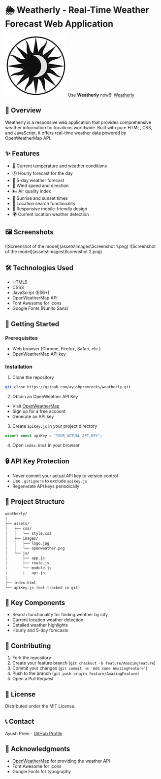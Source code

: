 # 🌦️ Weatherly - Real-Time Weather Forecast Web Application

![Screenshot of the model](assets/images/logo.jpg)
Use **Weatherly** now!!: [Weatherly](https://weatherly-weather-web-appilcation.vercel.app/)

## 📝 Overview
Weatherly is a responsive web application that provides comprehensive weather information for locations worldwide. Built with pure HTML, CSS, and JavaScript, it offers real-time weather data powered by OpenWeatherMap API.

## ✨ Features
- 🌡️ Current temperature and weather conditions
- 🕒 Hourly forecast for the day
- 📅 5-day weather forecast
- 💨 Wind speed and direction
- 🌬️ Air quality index
- 🌅 Sunrise and sunset times
- 📍 Location search functionality
- 📱 Responsive mobile-friendly design
- 🌍 Current location weather detection

## 🖼️ Screenshots
![Screenshot of the model](assets\images\Screenshot 1.png)
![Screenshot of the model](assets\images\Screenshot 2.png)

## 🛠️ Technologies Used
- HTML5
- CSS3
- JavaScript (ES6+)
- OpenWeatherMap API
- Font Awesome for icons
- Google Fonts (Nunito Sans)

## 🚀 Getting Started

### Prerequisites
- Web browser (Chrome, Firefox, Safari, etc.)
- OpenWeatherMap API key

### Installation
1. Clone the repository
```bash
git clone https://github.com/ayushpremrocks/weatherly.git
```

2. Obtain an OpenWeather API Key
- Visit [OpenWeatherMap](https://openweathermap.org/)
- Sign up for a free account
- Generate an API key

3. Create `apiKey.js` in your project directory
```javascript
export const apiKey = "YOUR_ACTUAL_API_KEY";
```

4. Open `index.html` in your browser

## 🔒 API Key Protection
- Never commit your actual API key to version control
- Use `.gitignore` to exclude `apiKey.js`
- Regenerate API keys periodically

## 📂 Project Structure
```
weatherly/
│
├── assets/
│   ├── css/
│   │   └── style.css
│   ├── images/
│   │   ├── logo.jpg
│   │   └── openweather.png
│   └── js/
│       ├── app.js
│       ├── route.js
│       └── module.js
|       |__ api.js
│
├── index.html
└── apiKey.js (not tracked in git)
```

## 🌟 Key Components
- Search functionality for finding weather by city
- Current location weather detection
- Detailed weather highlights
- Hourly and 5-day forecasts

## 🤝 Contributing
1. Fork the repository
2. Create your feature branch (`git checkout -b feature/AmazingFeature`)
3. Commit your changes (`git commit -m 'Add some AmazingFeature'`)
4. Push to the branch (`git push origin feature/AmazingFeature`)
5. Open a Pull Request

## 📄 License
Distributed under the MIT License.

## 📞 Contact
Ayush Prem - [GitHub Profile](https://github.com/ayushpremrocks)

## 🙏 Acknowledgments
- [OpenWeatherMap](https://openweathermap.org/) for providing the weather API
- Font Awesome for icons
- Google Fonts for typography